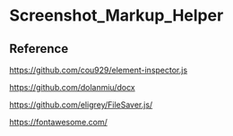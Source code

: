 # Screenshot_Markup_Helper

## Reference
https://github.com/cou929/element-inspector.js

https://github.com/dolanmiu/docx

https://github.com/eligrey/FileSaver.js/

https://fontawesome.com/